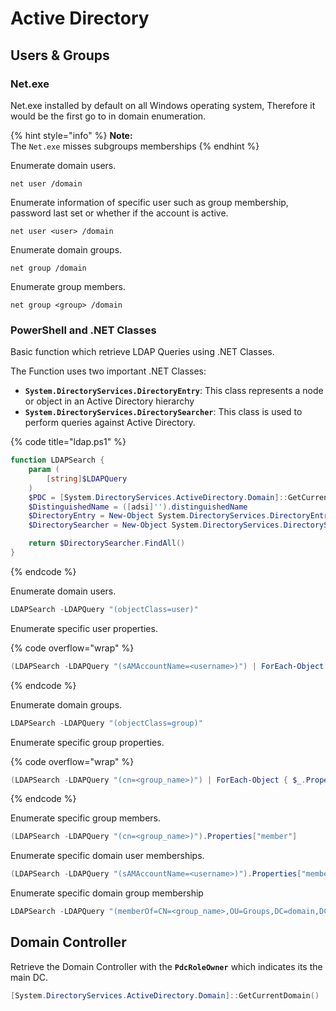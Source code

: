 # Active Directory

## Users & Groups

### Net.exe

Net.exe installed by default on all Windows operating system, Therefore it would be the first go to in domain enumeration.

{% hint style="info" %}
**Note:** \
The `Net.exe` misses subgroups memberships
{% endhint %}

Enumerate domain users.

```batch
net user /domain
```

Enumerate information of specific user such as group membership, password last set or whether if the account is active.

```batch
net user <user> /domain
```

Enumerate domain groups.

```batch
net group /domain
```

Enumerate group members.

```batch
net group <group> /domain
```

### PowerShell and .NET Classes

Basic function which retrieve LDAP Queries using .NET Classes.

The Function uses two important .NET Classes:

* **`System.DirectoryServices.DirectoryEntry`**: This class represents a node or object in an Active Directory hierarchy
* **`System.DirectoryServices.DirectorySearcher`**: This class is used to perform queries against Active Directory.

{% code title="ldap.ps1" %}
```powershell
function LDAPSearch {
    param (
        [string]$LDAPQuery
    )
    $PDC = [System.DirectoryServices.ActiveDirectory.Domain]::GetCurrentDomain().PdcRoleOwner.Name
    $DistinguishedName = ([adsi]'').distinguishedName
    $DirectoryEntry = New-Object System.DirectoryServices.DirectoryEntry("LDAP://$PDC/$DistinguishedName")
    $DirectorySearcher = New-Object System.DirectoryServices.DirectorySearcher($DirectoryEntry, $LDAPQuery)

    return $DirectorySearcher.FindAll()
}
```
{% endcode %}

Enumerate domain users.

```powershell
LDAPSearch -LDAPQuery "(objectClass=user)"
```

Enumerate specific user properties.

{% code overflow="wrap" %}
```powershell
(LDAPSearch -LDAPQuery "(sAMAccountName=<username>)") | ForEach-Object { $_.Properties }
```
{% endcode %}

Enumerate domain groups.

```powershell
LDAPSearch -LDAPQuery "(objectClass=group)"
```

Enumerate specific group properties.

{% code overflow="wrap" %}
```powershell
(LDAPSearch -LDAPQuery "(cn=<group_name>)") | ForEach-Object { $_.Properties }
```
{% endcode %}

Enumerate specific group members.

```powershell
(LDAPSearch -LDAPQuery "(cn=<group_name>)").Properties["member"]
```

Enumerate specific domain user memberships.

```powershell
(LDAPSearch -LDAPQuery "(sAMAccountName=<username>)").Properties["memberOf"]
```

Enumerate specific domain group membership

```powershell
LDAPSearch -LDAPQuery "(memberOf=CN=<group_name>,OU=Groups,DC=domain,DC=com)"
```

## Domain Controller

Retrieve the Domain Controller with the **`PdcRoleOwner`** which indicates its the main DC.

```powershell
[System.DirectoryServices.ActiveDirectory.Domain]::GetCurrentDomain()
```



